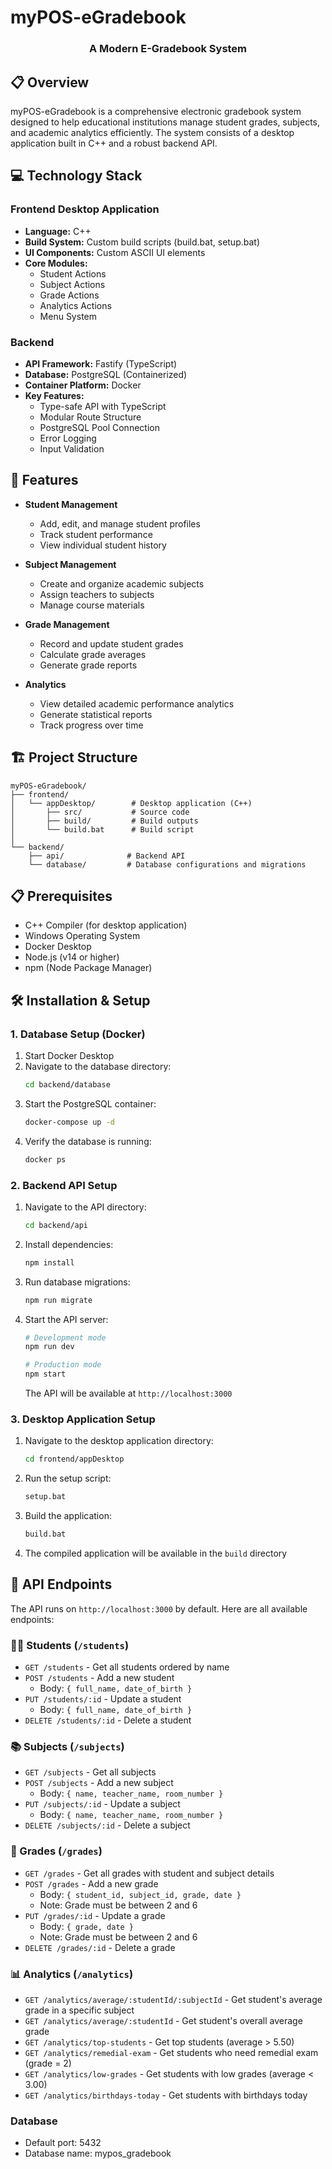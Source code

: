 # myPOS-eGradebook

<div align="center">
  <h3>A Modern E-Gradebook System</h3>
</div>

## 📋 Overview

myPOS-eGradebook is a comprehensive electronic gradebook system designed to help educational institutions manage student grades, subjects, and academic analytics efficiently. The system consists of a desktop application built in C++ and a robust backend API.

## 💻 Technology Stack

### Frontend Desktop Application
- **Language:** C++
- **Build System:** Custom build scripts (build.bat, setup.bat)
- **UI Components:** Custom ASCII UI elements
- **Core Modules:**
  - Student Actions
  - Subject Actions
  - Grade Actions
  - Analytics Actions
  - Menu System

### Backend
- **API Framework:** Fastify (TypeScript)
- **Database:** PostgreSQL (Containerized)
- **Container Platform:** Docker
- **Key Features:**
  - Type-safe API with TypeScript
  - Modular Route Structure
  - PostgreSQL Pool Connection
  - Error Logging
  - Input Validation

## 🚀 Features

- **Student Management**
  - Add, edit, and manage student profiles
  - Track student performance
  - View individual student history

- **Subject Management**
  - Create and organize academic subjects
  - Assign teachers to subjects
  - Manage course materials

- **Grade Management**
  - Record and update student grades
  - Calculate grade averages
  - Generate grade reports

- **Analytics**
  - View detailed academic performance analytics
  - Generate statistical reports
  - Track progress over time

## 🏗️ Project Structure

```
myPOS-eGradebook/
├── frontend/
│   └── appDesktop/        # Desktop application (C++)
│       ├── src/           # Source code
│       ├── build/         # Build outputs
│       └── build.bat      # Build script
│
└── backend/
    ├── api/              # Backend API
    └── database/         # Database configurations and migrations
```

## 📋 Prerequisites

- C++ Compiler (for desktop application)
- Windows Operating System
- Docker Desktop
- Node.js (v14 or higher)
- npm (Node Package Manager)

## 🛠️ Installation & Setup

### 1. Database Setup (Docker)

1. Start Docker Desktop
2. Navigate to the database directory:
   ```bash
   cd backend/database
   ```
3. Start the PostgreSQL container:
   ```bash
   docker-compose up -d
   ```
4. Verify the database is running:
   ```bash
   docker ps
   ```

### 2. Backend API Setup

1. Navigate to the API directory:
   ```bash
   cd backend/api
   ```

2. Install dependencies:
   ```bash
   npm install
   ```

3. Run database migrations:
   ```bash
   npm run migrate
   ```

4. Start the API server:
   ```bash
   # Development mode
   npm run dev

   # Production mode
   npm start
   ```

   The API will be available at `http://localhost:3000`

### 3. Desktop Application Setup

1. Navigate to the desktop application directory:
   ```bash
   cd frontend/appDesktop
   ```

2. Run the setup script:
   ```bash
   setup.bat
   ```

3. Build the application:
   ```bash
   build.bat
   ```

4. The compiled application will be available in the `build` directory

## 🔌 API Endpoints

The API runs on `http://localhost:3000` by default. Here are all available endpoints:

### 👨‍🎓 Students (`/students`)
- `GET /students` - Get all students ordered by name
- `POST /students` - Add a new student
  - Body: `{ full_name, date_of_birth }`
- `PUT /students/:id` - Update a student
  - Body: `{ full_name, date_of_birth }`
- `DELETE /students/:id` - Delete a student

### 📚 Subjects (`/subjects`)
- `GET /subjects` - Get all subjects
- `POST /subjects` - Add a new subject
  - Body: `{ name, teacher_name, room_number }`
- `PUT /subjects/:id` - Update a subject
  - Body: `{ name, teacher_name, room_number }`
- `DELETE /subjects/:id` - Delete a subject

### 📝 Grades (`/grades`)
- `GET /grades` - Get all grades with student and subject details
- `POST /grades` - Add a new grade
  - Body: `{ student_id, subject_id, grade, date }`
  - Note: Grade must be between 2 and 6
- `PUT /grades/:id` - Update a grade
  - Body: `{ grade, date }`
  - Note: Grade must be between 2 and 6
- `DELETE /grades/:id` - Delete a grade

### 📊 Analytics (`/analytics`)
- `GET /analytics/average/:studentId/:subjectId` - Get student's average grade in a specific subject
- `GET /analytics/average/:studentId` - Get student's overall average grade
- `GET /analytics/top-students` - Get top students (average > 5.50)
- `GET /analytics/remedial-exam` - Get students who need remedial exam (grade = 2)
- `GET /analytics/low-grades` - Get students with low grades (average < 3.00)
- `GET /analytics/birthdays-today` - Get students with birthdays today

### Database
- Default port: 5432
- Database name: mypos_gradebook
